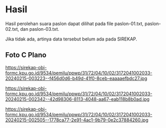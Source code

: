 # Hasil

Hasil perolehan suara paslon dapat dilihat pada file paslon-01.txt, paslon-02.txt, dan paslon-03.txt.

Jika tidak ada, artinya data tersebut belum ada pada SIREKAP.

## Foto C Plano

https://sirekap-obj-formc.kpu.go.id/9534/pemilu/ppwp/31/72/04/10/02/3172041002033-20240215-003223--f456d0d6-b49d-41f0-8ceb-eaaaaefbdc27.jpg

https://sirekap-obj-formc.kpu.go.id/9534/pemilu/ppwp/31/72/04/10/02/3172041002033-20240215-002342--42d98306-8113-4048-aa67-eab118b8b0ad.jpg

https://sirekap-obj-formc.kpu.go.id/9534/pemilu/ppwp/31/72/04/10/02/3172041002033-20240215-002505--1778ca77-2e91-4ac1-9b79-0e2c37884260.jpg
